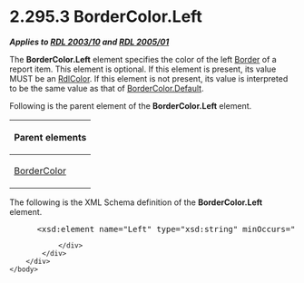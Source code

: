 <html dir="LTR" xmlns:mshelp="http://msdn.microsoft.com/mshelp" xmlns:ddue="http://ddue.schemas.microsoft.com/authoring/2003/5" xmlns:xlink="http://www.w3.org/1999/xlink" xmlns:tool="http://www.microsoft.com/tooltip">
    <head>
        <meta http-equiv="Content-Type" content="text/html; CHARSET=utf-8"></meta>
        <meta name="save" content="history"></meta>
        <title>2.295.3 BorderColor.Left</title>
        <xml>
            <mshelp:toctitle title="2.295.3 BorderColor.Left"></mshelp:toctitle>
            <mshelp:rltitle title="[MS-RDL]: BorderColor.Left"></mshelp:rltitle>
            <mshelp:keyword index="A" term="803422ee-3746-433e-9f38-3614990bd0d2"></mshelp:keyword>
            <mshelp:attr name="DCSext.ContentType" value="open specification"></mshelp:attr>
            <mshelp:attr name="AssetID" value="803422ee-3746-433e-9f38-3614990bd0d2"></mshelp:attr>
            <mshelp:attr name="TopicType" value="kbRef"></mshelp:attr>
            <mshelp:attr name="DCSext.Title" value="[MS-RDL]: BorderColor.Left" />
        </xml>
    </head>
    <body>
        <div id="header">
            <h1 class="heading">2.295.3 BorderColor.Left</h1>
        </div>
        <div id="mainSection">
            <div id="mainBody">
                <div id="allHistory" class="saveHistory"></div>
                <div id="sectionSection0" class="section" name="collapseableSection">
                    

<p><b><i>Applies to </i></b><a href="a7e2ad00-07c8-4f6d-80ab-3ad55df7b233.html"><b><i>RDL 2003/10</i></b></a><b>
<i>and </i></b><a href="3ebe2912-4958-4832-b391-cad1f5e13338.html"><b><i>RDL 2005/01</i></b></a></p>

<p>The <b>BorderColor.Left</b> element specifies the color of
the left <a href="39ecf39b-787f-4c80-94a9-a0eed30385be.html">Border</a> of a
report item. This element is optional. If this element is present, its value
MUST be an <a href="b302c6a5-6023-42b1-95ed-bafcdc4b5714.html">RdlColor</a>. If
this element is not present, its value is interpreted to be the same value as
that of <a href="6af30362-99ef-4975-8b40-d64292e8e7d6.html">BorderColor.Default</a>.</p>

<p>Following is the parent element of the <b>BorderColor.Left</b>
element.</p>

<table>
 <thead>
  <tr>
   <th>
   <p>Parent elements</p>
   </th>
  </tr>
 </thead>
 <tr>
  <td>
  <p><a href="66641e6c-1e60-483e-a84d-d43d738623bf.html">BorderColor</a></p>
  </td>
 </tr>
</table>

<p>The following is the XML Schema definition of the <b>BorderColor.Left</b>
element.</p>

<dl>
<dd>
<div><pre> &lt;xsd:element name=&quot;Left&quot; type=&quot;xsd:string&quot; minOccurs=&quot;0&quot; /&gt;
</pre></div>
</dd></dl>


                </div>
            </div>
        </div>
    </body>
</html>